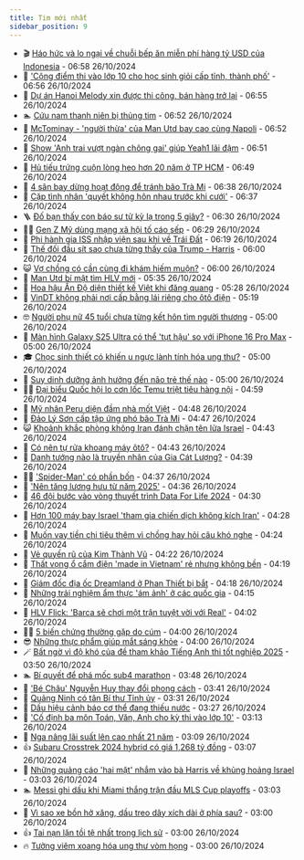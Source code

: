 ```yaml
---
title: Tim mới nhất
sidebar_position: 9
---
```


<!-- vnexpress-tin-moi-nhat:START -->
- 🎬 [Háo hức và lo ngại về chuỗi bếp ăn miễn phí hàng tỷ USD của Indonesia](https://vnexpress.net/hao-huc-va-lo-ngai-ve-chuoi-bep-an-mien-phi-hang-ty-usd-cua-indonesia-4805159.html) - 06:58 26/10/2024
- 🐎 [&#39;Cộng điểm thi vào lớp 10 cho học sinh giỏi cấp tỉnh, thành phố&#39;](https://vnexpress.net/cong-diem-thi-vao-lop-10-cho-hoc-sinh-gioi-cap-tinh-thanh-pho-4808763.html) - 06:56 26/10/2024
- 🦍 [Dự án Hanoi Melody xin được thi công, bán hàng trở lại](https://vnexpress.net/du-an-hanoi-melody-xin-duoc-thi-cong-ban-hang-tro-lai-4808762.html) - 06:55 26/10/2024
- 🏊 [Cứu nam thanh niên bị thủng tim](https://vnexpress.net/cuu-nam-thanh-nien-bi-thung-tim-4808712.html) - 06:52 26/10/2024
- 🎊 [McTominay - &#39;người thừa&#39; của Man Utd bay cao cùng Napoli](https://vnexpress.net/mctominay-nguoi-thua-cua-man-utd-bay-cao-cung-napoli-4807058.html) - 06:52 26/10/2024
- 🎃 [Show &#39;Anh trai vượt ngàn chông gai&#39; giúp Yeah1 lãi đậm](https://vnexpress.net/show-anh-trai-vuot-ngan-chong-gai-giup-yeah1-lai-dam-4808694.html) - 06:51 26/10/2024
- 🧰 [Hủ tiếu trứng cuộn lòng heo hơn 20 năm ở TP HCM](https://vnexpress.net/hu-tieu-trung-cuon-long-heo-hon-20-nam-o-tp-hcm-4807362.html) - 06:49 26/10/2024
- 🔭 [4 sân bay dừng hoạt động để tránh bão Trà Mi](https://vnexpress.net/4-san-bay-dung-hoat-dong-de-tranh-bao-tra-mi-4808760.html) - 06:38 26/10/2024
- 🫶 [Cặp tình nhân &#39;quyết không hôn nhau trước khi cưới&#39;](https://vnexpress.net/cap-tinh-nhan-quyet-khong-hon-nhau-truoc-khi-cuoi-4808727.html) - 06:37 26/10/2024
- 🪜 [Đố bạn thấy con báo sư tử kỳ lạ trong 5 giây?](https://vnexpress.net/do-ban-thay-con-bao-su-tu-ky-la-trong-5-giay-4807575.html) - 06:30 26/10/2024
- 👨‍🏫 [Gen Z Mỹ dùng mạng xã hội tố cáo sếp](https://vnexpress.net/gen-z-my-dung-mang-xa-hoi-to-cao-sep-4808449.html) - 06:29 26/10/2024
- 🎊 [Phi hành gia ISS nhập viện sau khi về Trái Đất](https://vnexpress.net/phi-hanh-gia-iss-nhap-vien-sau-khi-ve-trai-dat-4808637.html) - 06:19 26/10/2024
- 🎊 [Thế đối đầu sít sao chưa từng thấy của Trump - Harris](https://vnexpress.net/the-doi-dau-sit-sao-chua-tung-thay-cua-trump-harris-4806827.html) - 06:00 26/10/2024
- 😺 [Vợ chồng có cần cùng đi khám hiếm muộn?](https://vnexpress.net/vo-chong-co-can-cung-di-kham-hiem-muon-4808667.html) - 06:00 26/10/2024
- 🐘 [Man Utd bí mật tìm HLV mới](https://vnexpress.net/man-utd-bi-mat-tim-hlv-moi-4808700.html) - 05:35 26/10/2024
- 🌁 [Hoa hậu Ấn Độ diện thiết kế Việt khi đăng quang](https://vnexpress.net/hoa-hau-an-do-dien-thiet-ke-viet-khi-dang-quang-4808729.html) - 05:28 26/10/2024
- 🐲 [VinDT không phải nơi cấp bằng lái riêng cho ôtô điện](https://vnexpress.net/vindt-khong-phai-noi-cap-bang-lai-rieng-cho-oto-dien-4808480.html) - 05:19 26/10/2024
- 🤓 [Người phụ nữ 45 tuổi chưa từng kết hôn tìm người thương](https://vnexpress.net/nguoi-phu-nu-45-tuoi-chua-tung-ket-hon-tim-nguoi-thuong-4806846.html) - 05:00 26/10/2024
- 💪 [Màn hình Galaxy S25 Ultra có thể &#39;tụt hậu&#39; so với iPhone 16 Pro Max](https://vnexpress.net/man-hinh-galaxy-s25-ultra-co-the-tut-hau-so-voi-iphone-16-pro-max-4808598.html) - 05:00 26/10/2024
- 🎓 [Chọc sinh thiết có khiến u ngực lành tính hóa ung thư?](https://vnexpress.net/choc-sinh-thiet-co-khien-u-nguc-lanh-tinh-hoa-ung-thu-4808666.html) - 05:00 26/10/2024
- 🫣 [Suy dinh dưỡng ảnh hưởng đến não trẻ thế nào](https://vnexpress.net/suy-dinh-duong-anh-huong-den-nao-tre-the-nao-4808462.html) - 05:00 26/10/2024
- 🧑‍💻 [Đại biểu Quốc hội lo cơn lốc Temu triệt tiêu hàng nội](https://vnexpress.net/dai-bieu-quoc-hoi-lo-con-loc-temu-triet-tieu-hang-noi-4808692.html) - 04:59 26/10/2024
- 🐲 [Mỹ nhân Peru diện đầm nhà mốt Việt](https://vnexpress.net/my-nhan-peru-dien-dam-nha-mot-viet-4808728.html) - 04:48 26/10/2024
- 🌝 [Đảo Lý Sơn cấp tập ứng phó bão Trà Mi](https://vnexpress.net/dao-ly-son-cap-tap-ung-pho-bao-tra-mi-4808714.html) - 04:47 26/10/2024
- 😺 [Khoảnh khắc phòng không Iran đánh chặn tên lửa Israel](https://vnexpress.net/khoanh-khac-phong-khong-iran-danh-chan-ten-lua-israel-4808740.html) - 04:43 26/10/2024
- 🐎 [Có nên tự rửa khoang máy ôtô?](https://vnexpress.net/co-nen-tu-rua-khoang-may-oto-4807972.html) - 04:43 26/10/2024
- 🎡 [Danh tướng nào là truyền nhân của Gia Cát Lượng?](https://vnexpress.net/danh-tuong-nao-la-truyen-nhan-cua-gia-cat-luong-4808468.html) - 04:39 26/10/2024
- 👨‍🏫 [&#39;Spider-Man&#39; có phần bốn](https://vnexpress.net/spider-man-co-phan-bon-4808686.html) - 04:37 26/10/2024
- 🦆 [&#39;Nên tăng lương hưu từ năm 2025&#39;](https://vnexpress.net/nen-tang-luong-huu-tu-nam-2025-4808713.html) - 04:36 26/10/2024
- 🚦 [46 đội bước vào vòng thuyết trình Data For Life 2024](https://vnexpress.net/46-doi-buoc-vao-vong-thuyet-trinh-data-for-life-2024-4808722.html) - 04:30 26/10/2024
- 💫 [Hơn 100 máy bay Israel &#39;tham gia chiến dịch không kích Iran&#39;](https://vnexpress.net/hon-100-may-bay-israel-tham-gia-chien-dich-khong-kich-iran-4808719.html) - 04:28 26/10/2024
- 🎉 [Muốn vay tiền chi tiêu thêm vì chồng hay hỏi câu khó nghe](https://vnexpress.net/muon-vay-tien-chi-tieu-them-vi-chong-hay-hoi-cau-kho-nghe-4808656.html) - 04:24 26/10/2024
- 🌋 [Vẻ quyến rũ của Kim Thành Vũ](https://vnexpress.net/ve-quyen-ru-cua-kim-thanh-vu-4808706.html) - 04:22 26/10/2024
- 🤖 [Thất vọng ổ cắm điện &#39;made in Vietnam&#39; rẻ nhưng không bền](https://vnexpress.net/that-vong-o-cam-dien-made-in-vietnam-re-nhung-khong-ben-4808711.html) - 04:19 26/10/2024
- 🦏 [Giám đốc địa ốc Dreamland ở Phan Thiết bị bắt](https://vnexpress.net/giam-doc-dia-oc-dreamland-o-phan-thiet-bi-bat-4808715.html) - 04:18 26/10/2024
- 🦩 [Những trải nghiệm ẩm thực &#39;ám ảnh&#39; ở các quốc gia](https://vnexpress.net/nhung-trai-nghiem-am-thuc-am-anh-o-cac-quoc-gia-4808586.html) - 04:15 26/10/2024
- 👺 [HLV Flick: &#39;Barca sẽ chơi một trận tuyệt vời với Real&#39;](https://vnexpress.net/hlv-flick-barca-se-choi-mot-tran-tuyet-voi-voi-real-4808650.html) - 04:02 26/10/2024
- 🧑‍🏫 [5 biến chứng thường gặp do cúm](https://vnexpress.net/5-bien-chung-thuong-gap-do-cum-4808676.html) - 04:00 26/10/2024
- 😎 [Những thực phẩm giúp mắt sáng khỏe](https://vnexpress.net/nhung-thuc-pham-giup-mat-sang-khoe-4808501.html) - 04:00 26/10/2024
- 🪄 [Bất ngờ vì độ khó của đề tham khảo Tiếng Anh thi tốt nghiệp 2025](https://vnexpress.net/bat-ngo-vi-do-kho-cua-de-tham-khao-tieng-anh-thi-tot-nghiep-2025-4806047.html) - 03:50 26/10/2024
- 🏊 [Bí quyết để phá mốc sub4 marathon](https://vnexpress.net/bi-quyet-de-pha-moc-sub4-marathon-4808350.html) - 03:48 26/10/2024
- 💃 [&#39;Bé Châu&#39; Nguyễn Huy thay đổi phong cách](https://vnexpress.net/be-chau-nguyen-huy-thay-doi-phong-cach-4807510.html) - 03:41 26/10/2024
- 🦆 [Quảng Ninh có tân Bí thư Tỉnh ủy](https://vnexpress.net/quang-ninh-co-tan-bi-thu-tinh-uy-4808697.html) - 03:31 26/10/2024
- 🎊 [Dấu hiệu cảnh báo cơ thể đang thiếu nước](https://vnexpress.net/dau-hieu-canh-bao-co-the-dang-thieu-nuoc-4808391.html) - 03:27 26/10/2024
- 👺 [&#39;Cố định ba môn Toán, Văn, Anh cho kỳ thi vào lớp 10&#39;](https://vnexpress.net/co-dinh-ba-mon-toan-van-anh-cho-ky-thi-vao-lop-10-4808688.html) - 03:13 26/10/2024
- 🎡 [Nga nâng lãi suất lên cao nhất 21 năm](https://vnexpress.net/nga-nang-lai-suat-len-cao-nhat-21-nam-4808643.html) - 03:09 26/10/2024
- 👍 [Subaru Crosstrek 2024 hybrid có giá 1,268 tỷ đồng](https://vnexpress.net/subaru-crosstrek-2024-hybrid-co-gia-1-268-ty-dong-4808577.html) - 03:07 26/10/2024
- 🐎 [Những quảng cáo &#39;hai mặt&#39; nhắm vào bà Harris về khủng hoảng Israel](https://vnexpress.net/nhung-quang-cao-hai-mat-nham-vao-ba-harris-ve-khung-hoang-israel-4808212.html) - 03:03 26/10/2024
- 🏊 [Messi ghi dấu khi Miami thắng trận đầu MLS Cup playoffs](https://vnexpress.net/messi-ghi-dau-khi-miami-thang-tran-dau-mls-cup-playoffs-4808690.html) - 03:03 26/10/2024
- 🦩 [Vì sao xe bồn hở xăng, dầu treo dây xích dài ở phía sau?](https://vnexpress.net/vi-sao-xe-bon-ho-xang-dau-treo-day-xich-dai-o-phia-sau-4808240.html) - 03:00 26/10/2024
- 👍 [Tai nạn lặn tồi tệ nhất trong lịch sử](https://vnexpress.net/tai-nan-lan-toi-te-nhat-trong-lich-su-4808194.html) - 03:00 26/10/2024
- 🔥 [Tưởng viêm xoang hóa ung thư vòm họng](https://vnexpress.net/tuong-viem-xoang-hoa-ung-thu-vom-hong-4808642.html) - 03:00 26/10/2024<!-- vnexpress-tin-moi-nhat:END -->
